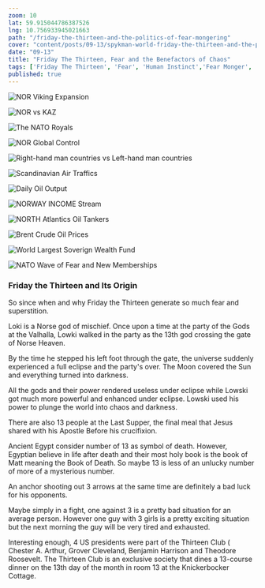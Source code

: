 ```yaml
--- 
zoom: 10
lat: 59.915044786387526   
lng: 10.756933945021663
path: "/friday-the-thirteen-and-the-politics-of-fear-mongering"
cover: "content/posts/09-13/spykman-world-friday-the-thirteen-and-the-politics-of-fear-mongering.jpg"
date: "09-13"
title: "Friday The Thirteen, Fear and the Benefactors of Chaos"
tags: ['Friday The Thirteen', 'Fear', 'Human Instinct','Fear Monger', 'Spykman World', 'Nicholas Spykman']    
published: true
---
```

![NOR Viking Expansion](https://storage.googleapis.com/spykman-world/NOR_Viking_Expansion.png)

![NOR vs KAZ](https://storage.googleapis.com/spykman-world/NOR_vs_KAZ.png)
 
![The NATO Royals](https://storage.googleapis.com/spykman-world/nato-royals.png)

![NOR Global Control](https://storage.googleapis.com/spykman-world/NOR_Global_Control.png)

![Right-hand man countries vs Left-hand man countries](https://storage.googleapis.com/spykman-world/left-hand-countries_vs_right-hand-countries.png)

![Scandinavian Air Traffics](https://storage.googleapis.com/spykman-world/Scandinavian_Air_Traffics.png)

![Daily Oil Output](https://storage.googleapis.com/spykman-world/daily_oil_output_norway_vs_opec.png)

![NORWAY INCOME Stream](https://storage.googleapis.com/spykman-world/norway_oil_income.png)

![NORTH Atlantics Oil Tankers](https://storage.googleapis.com/spykman-world/north-atlantics-oil-tankers.png)

![Brent Crude Oil Prices](https://storage.googleapis.com/spykman-world/crude-oil-brent-historical-prices.png)

![World Largest Soverign Wealth Fund](https://storage.googleapis.com/spykman-world/world-largest-soverign-wealth-funds.png)

![NATO Wave of Fear and New Memberships](https://storage.googleapis.com/spykman-world/wave_of_fear_and_NATO_new_memberships.png)

### Friday the Thirteen and Its Origin

So since when and why Friday the Thirteen generate so much fear and superstition. 

Loki is a Norse god of mischief. Once upon a time at the party of the Gods at the Valhalla, Lowki walked in the party as the 13th god crossing the gate of Norse Heaven. 

By the time he stepped his left foot through the gate, the universe suddenly experienced a full eclipse and the party's over. The Moon covered the Sun and everything turned into darkness. 

All the gods and their power rendered useless under eclipse while Lowski got much more powerful and enhanced under eclipse. Lowski used his power to plunge the world into chaos and darkness. 

There are also 13 people at the Last Supper, the final meal that Jesus shared with his Apostle 
Before his crucifixion. 

Ancient Egypt consider number of 13 as symbol of death. However, Egyptian believe in life after death and their most holy book is the book of Matt meaning the Book of Death. So maybe 13 is less of an unlucky number of more of a mysterious number. 

An anchor shooting out 3 arrows at the same time are definitely a bad luck for his opponents. 

Maybe simply in a fight, one against 3 is a pretty bad situation for an average person. However one guy with 3 girls is a pretty exciting situation but the next morning the guy will be very tired and exhausted. 

Interesting enough, 4 US presidents were part of the Thirteen Club ( Chester A. Arthur, Grover Cleveland, Benjamin Harrison and Theodore Roosevelt.  The Thirteen Club is an exclusive society that dines a 13-course dinner on the 13th day of the month in room 13 
at the Knickerbocker Cottage. 
